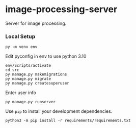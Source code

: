 # image-processing-server
Server for image processing.

### Local Setup

```
py -m venv env
```
Edit pyconfig in env to use python 3.10

```
env/Scripts/activate
cd src
py manage.py makemigrations
py manage.py migrate
py manage.py createsuperuser
```
Enter user info

```
py manage.py runserver
```

Use `pip` to install your development dependencies.

```console
python3 -m pip install -r requirements/requirements.txt
```
